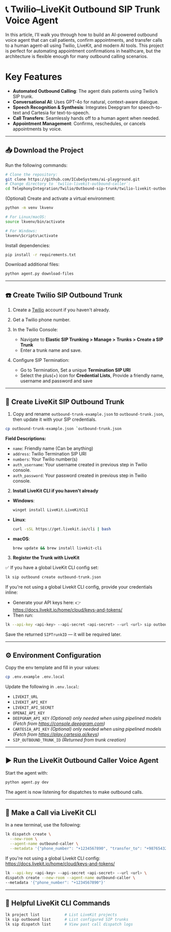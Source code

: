 # 📞 Twilio–LiveKit Outbound SIP Trunk Voice Agent

In this article, I’ll walk you through how to build an AI-powered outbound voice agent that can call patients, confirm appointments, and transfer calls to a human agent-all using Twilio, LiveKit, and modern AI tools. This project is perfect for automating appointment confirmations in healthcare, but the architecture is flexible enough for many outbound calling scenarios.

# **Key Features**

- **Automated Outbound Calling**: The agent dials patients using Twilio’s SIP trunk.
- **Conversational AI**: Uses GPT-4o for natural, context-aware dialogue.
- **Speech Recognition & Synthesis**: Integrates Deepgram for speech-to-text and Cartesia for text-to-speech.
- **Call Transfers**: Seamlessly hands off to a human agent when needed.
- **Appointment Management**: Confirms, reschedules, or cancels appointments by voice.

---

## 📥 Download the Project

Run the following commands:

```bash
# Clone the repository:
git clone https://github.com/ICubeSystems/ai-playground.git
# Change directory to `twilio-livekit-outbound-caller`:
cd TelephonyIntegration/Twilio/Outbound-sip-trunk/twilio-livekit-outbound-caller/twilio-livekit-outbound-caller
```

(Optional) Create and activate a virtual environment:

```bash
python -m venv lkvenv

# For Linux/macOS:
source lkvenv/bin/activate

# For Windows:
lkvenv\Scripts\activate
```

Install dependencies:

```bash
pip install -r requirements.txt
```

Download additional files:

```bash
python agent.py download-files
```

---

## ☎️ Create Twilio SIP Outbound Trunk

1. Create a [Twilio](https://www.twilio.com/) account if you haven't already.
2. Get a Twilio phone number.
3. In the Twilio Console:
   - Navigate to **Elastic SIP Trunking > Manage > Trunks > Create a SIP Trunk**
   - Enter a trunk name and save.

4. Configure SIP Termination:
   - Go to Termination, Set a unique **Termination SIP URI** 
   - Select the plus(+) icon for **Credential Lists**, Provide a friendly name, username and password and save

---

## 🔧 Create LiveKit SIP Outbound Trunk

1. Copy and rename `outbound-trunk-example.json` to `outbound-trunk.json`, then update it with your SIP credentials.

```bash
cp outbound-trunk-example.json `outbound-trunk.json
```

   **Field Descriptions:**
   - `name`: Friendly name (Can be anything)
   - `address`: Twilio Termination SIP URI
   - `numbers`: Your Twilio number(s)
   - `auth_username`: Your username created in previous step in Twilio console.
   - `auth_password`: Your password created in previous step in Twilio console.

2. **Install LiveKit CLI if you haven't already**

- **Windows**:
  ```bash
  winget install LiveKit.LiveKitCLI
  ```
- **Linux**:
  ```bash
  curl -sSL https://get.livekit.io/cli | bash
  ```
- **macOS**:
  ```bash
  brew update && brew install livekit-cli
  ```

3. **Register the Trunk with LiveKit**

✅ If you have a global LiveKit CLI config set:
```bash
lk sip outbound create outbound-trunk.json
```

If you're not using a global Livekit CLI config, provide your credentials inline:
- Generate your API keys here:
👉 https://docs.livekit.io/home/cloud/keys-and-tokens/
- Then run:
```bash
lk --api-key <api-key> --api-secret <api-secret> --url <url> sip outbound create outbound-trunk.json
```

Save the returned `SIPTrunkID` — it will be required later.

---

## ⚙️ Environment Configuration

Copy the env template and fill in your values:

```bash
cp .env.example .env.local
```

Update the following in `.env.local`:

- `LIVEKIT_URL`
- `LIVEKIT_API_KEY`
- `LIVEKIT_API_SECRET`
- `OPENAI_API_KEY`
- `DEEPGRAM_API_KEY` *(Optional) only needed when using pipelined models (Fetch from https://console.deepgram.com)*
- `CARTESIA_API_KEY` *(Optional) only needed when using pipelined models (Fetch from https://play.cartesia.ai/keys)*
- `SIP_OUTBOUND_TRUNK_ID` *(Returned from trunk creation)*

---

## ▶️ Run the LiveKit Outbound Caller Voice Agent

Start the agent with:

```bash
python agent.py dev
```

The agent is now listening for dispatches to make outbound calls.

---

## 📲 Make a Call via LiveKit CLI

In a new terminal, use the following:

```bash
lk dispatch create \
  --new-room \
  --agent-name outbound-caller \
  --metadata '{"phone_number": "+1234567890", "transfer_to": "+9876543210"}'
```

If you're not using a global Livekit CLI config:
https://docs.livekit.io/home/cloud/keys-and-tokens/

```bash
lk --api-key <api-key> --api-secret <api-secret> --url <url> \
dispatch create --new-room --agent-name outbound-caller \
--metadata '{"phone_number": "+1234567890"}'
```

---

## 🧰 Helpful LiveKit CLI Commands

```bash
lk project list           # List LiveKit projects
lk sip outbound list      # List configured SIP trunks
lk sip dispatch list      # View past call dispatch logs
```
